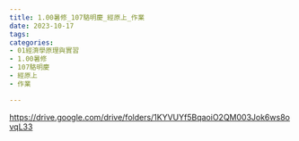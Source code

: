```yaml
---
title: 1.00暑修_107駱明慶_經原上_作業
date: 2023-10-17
tags: 
categories:
- 01經濟學原理與實習
- 1.00暑修
- 107駱明慶
- 經原上
- 作業

---
```

https://drive.google.com/drive/folders/1KYVUYf5BqaoiO2QM003Jok6ws8ovqL33
